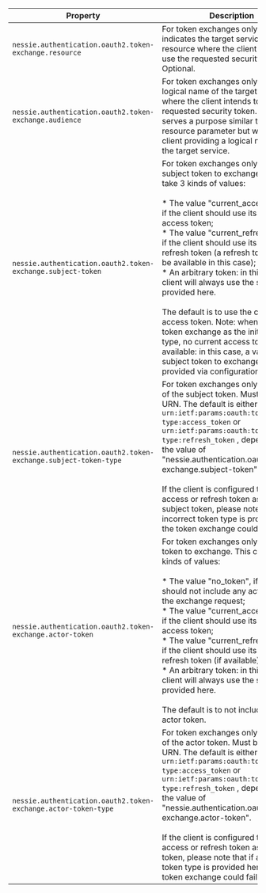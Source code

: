 | Property | Description |
|----------|-------------|
| `nessie.authentication.oauth2.token-exchange.resource` | For token exchanges only. A URI that indicates the target service or resource where the client  intends to use the requested security token. Optional.  |
| `nessie.authentication.oauth2.token-exchange.audience` | For token exchanges only. The logical name of the target service where the client intends to  use the requested security token. This serves a purpose similar to the resource parameter but  with the client providing a logical name for the target service.  |
| `nessie.authentication.oauth2.token-exchange.subject-token` | For token exchanges only. The subject token to exchange. This can take 3 kinds of values:   <br><br> * The value "current_access_token", if the client should use its current access        token;    <br> * The value "current_refresh_token", if the client should use its current refresh        token (a refresh token _must_ be available in this case);    <br> * An arbitrary token: in this case, the client will always use the static token provided        here.  <br><br>The default is to use the current access token. Note: when using token exchange as the initial  grant type, no current access token will be available: in this case, a valid, static subject  token to exchange must be provided via configuration.  |
| `nessie.authentication.oauth2.token-exchange.subject-token-type` | For token exchanges only. The type of the subject token. Must be a valid URN. The default is  either `urn:ietf:params:oauth:token-type:access_token` or `urn:ietf:params:oauth:token-type:refresh_token` , depending on the value of "nessie.authentication.oauth2.token-exchange.subject-token".   <br><br>If the client is configured to use its access or refresh token as the subject token, please  note that if an incorrect token type is provided here, the token exchange could fail.  |
| `nessie.authentication.oauth2.token-exchange.actor-token` | For token exchanges only. The actor token to exchange. This can take 4 kinds of values:   <br><br> * The value "no_token", if the client should not include any actor token in the        exchange request;    <br> * The value "current_access_token", if the client should use its current access        token;    <br> * The value "current_refresh_token", if the client should use its current refresh        token (if available);    <br> * An arbitrary token: in this case, the client will always use the static token provided        here.  <br><br>The default is to not include any actor token.  |
| `nessie.authentication.oauth2.token-exchange.actor-token-type` | For token exchanges only. The type of the actor token. Must be a valid URN. The default is  either `urn:ietf:params:oauth:token-type:access_token` or `urn:ietf:params:oauth:token-type:refresh_token` , depending on the value of "nessie.authentication.oauth2.token-exchange.actor-token".   <br><br>If the client is configured to use its access or refresh token as the actor token, please  note that if an incorrect token type is provided here, the token exchange could fail.  |
